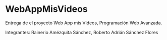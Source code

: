# WebAppMisVideos

Entrega de el proyecto Web App mis Videos, Programación Web Avanzada.


Integrantes: Rainerio Amézquita Sánchez,
             Roberto Adrián Sánchez Flores

